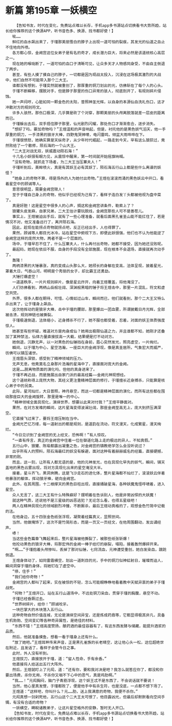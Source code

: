 # 新篇 第195章 一妖横空
        【告知书友，时代在变化，免费站点难以长存，手机app多书源站点切换看书大势所趋，站长给你推荐的这个换源APP，听书音色多、换源、找书都好使！】
       呲……
       鲜红的血水飙出来了，于瑾那美丽雪白的脖子上出现一道可怕的裂痕，其发光的仙道之血止不住地向外喷。
       各方都心惊，金阙宫这位女弟子是有名的奇才，成长潜力巨大，将来必然是该道统核心高层之一。
       现在她的喉咙断了，一道可怕的血口子清晰可见，让众多天才人物感同身受，不由自主倒退了两步。
       甚至，有些人摸了摸自己的脖子，一切都是因为观战太投入，沉浸在这场极其激烈的大战中，他们自然不可能带入那个二大王。
       谁都没有想到，于瑾突然就被重创了，那厚重的铜刀划出的光，彷佛斩在了每个人的心头。
       于瑾不断瞬移，摆脱对手，但是脖子那里的伤口异常的骇人，彻底剖开了，有规则碎片侵蚀。
       她一声闷哼，心脏如同一颗金色的太阳，普照神圣光辉，以自身的本源仙血洗礼伤口，这才冲散对方的规则符文。
       许多人骇然，那伤口极深，几乎算是砍了个对穿，那颗美丽的头颅离脱落就差一层皮的距离而已。
       于瑾躲出去后，双手捂住脖子那里，仙光剧烈闪耀，那处伤口才渐渐愈合，逐步消失。
       “想好了吗，要加奇物吗？”王煊温和的声音响起，但是，衬托他的是黑色妖气滔天，他一手厚重的铜刀，一手漆黑的狼牙大棒，四野鬼哭神嚎，电闪雷鸣，倾盆大雨哗哗在下。
       于瑾很愤怒，她确实算是天纵奇才，从少年时代崛起，一路走到今天，罕有这么狼狈过，竟然败给了一个散修，陨石海的一个山大王。
       “二大王对战无双，妖威震动陨石海！”
       十几名小妖很有眼力见，从震惊中醒来，第一时间就开始摇旗呐喊。
       “没有奇物，就抓走下场者，为二大王当压寨夫人！”
       于瑾听到后，美眸喷火，真是有其妖王必有其妖丁，陨石海五行山上都是些什么离谱的妖怪？
       “她身上的奇物不算，得是场外的人为她付出奇物。”王煊在滚滚而涌的黑色妖云中开口，看着星空中的顾诚等人。
       意思很明显，需要金阙宫赎人！
       至于于瑾自己身上的奇物，他似乎已经视为己有了，看样子连白发丫头都被他视为盘中菜了。
       真是好胆！这是星空中很多人的心声，搁这和金阙宫讲条件，勒索上了？
       狼獾头皮发麻，自家兄弟，二大王估计要玩脱线，金阙宫那些人可不是善茬儿。
       事实上，王煊被迫出手后，就有了一些心理准备，就看后面黑孔雀圣山能不能扛住了，若是情况不对，他又准备远行了，离开陨石海。
       因此，趁现在能捞点奇物就捞点吧，反正已经出手，人也得罪了。
       果然，顾诚等人都目光冰冷，站在星空中俯视下方，即便此妖很强，他们也不认为他能逆了金阙宫这样的庞然大物，两者不是一个层面的。
       场中，于瑾早忍不住了，什么压寨夫人，什么再付出奇物，她都不接受，因为她还没败呢。
       最起码，她现在依旧不服，自身的手段没有全部施展，现在根本不会退场，直接就再次动手了。
       轰隆！
       两柄漆黑的大锤暴涨，真的变成山头那么大，她颀长的身躯在变高，法体呈现，披着星光，罩着大日，气吞山河，明明是个秀丽的女子，却比霸王还勇勐。
       大锤打爆虚空！
       一道道秩序，一片片规则碎片，像是星云炸开，向着王煊覆盖，将他淹没了。
       人们彷佛看到，两柄山岳般壮阔、深渊般黑暗的锤子将王煊击中，那里一片混乱，符文和虚空共焚。
       外界，很多人都在期待，可惜，心情如过山车，瞬间而已，他们就看到，那个二大王又特么杀出来了，让于瑾身上飙血。
       这次他挥动的是狼牙大棒，击中于瑾的腰部，那里爆出一团血雾，所谓披戴日月光辉，全部被击溃，规则神链也被撕裂。
       于瑾极速倒退，法体缩小，近身搏杀不行了，她不服也都受着，忍着，对面的妖王体质强度惊人。
       她甚至有些怀疑，难道对方是肉身成仙？她用出极限仙道之力，并且谁都不知，她刚才还叠加了某种禁法，仙体力量直接拔高一大截，结果硬是打不动对方。
       她倒退，沉静无声，以一对黑色的仙锤挡在身前，眉心突然发光，照亮虚空，一片绚烂。
       瞬间，以于瑾为中心，星空浩瀚，一座巨大的金阙浮现，像是真圣居所，气象宏大而威严，彷佛可以镇压诸世。
       王煊眉头深锁，感受到了精神领域的压力。
       无声无息，他竟莫名立身那片浩瀚的星海中了，直接面对庞大的金阙。
       这是……脱离物质面的演化吗，但他的真身进来了。
       于瑾不再近战，而是施展出自家门派的最高经篇——金阙元神观想经。
       这个道统称得上庞然大物，其经义更注重精神层面的修行，于瑾擅长近身搏杀，只能算是核心弟子中的另类。
       此际，星河灿烂，大日普照，神月悬空，而这一切都是精神层面的演化，而所有这些都在围绕那座巨大的金阙旋转，那里是唯一的中心。
       “精神领域全面具现化，演绎世界，想要以此来对付我？”王煊平静面对。
       果然，在对方发难的瞬间，这片星海变得波澜壮阔，那座金阙至高无上，庞大到挤压满深空。
       它直接飞过来了，要将王煊压制在当中。
       金阙光芒亿万缕，每一道射出的都是规则，是道韵在流动，符文漫天，化成繁星，漫天绚烂。
       “今日见识到了金阙宫的无上经文，恐怖啊！”有人惊叹。
       “一直有传言，真正的金阙宫中住着一位在御道化路上走的极远的异人，不知真假。”
       五行山中，狼獾、陈瑜都露出凝重之色，对金阙宫的镇教绝学怎么会没听说过？
       出乎所有人的预料，陨石海最红的妖没有躲避，面对这种有着赫赫威名的经篇，直接硬撼，非常的刚。
       而且，这一刻，让所有人都无语的是，他的元神发光，也在具现化早先的妖气，瞬间，铺天盖地的黑色云雾出现，将对方具现化出来的星空淹没大半。
       接着，星斗齐飞，黑洞奔腾，这是飞沙走石的进化体，整片星海都不灿烂了，滚滚妖云伴着他暴涨的躯体，挥动狼牙棒，砸向金阙宫。
       此外，在其周围，十二根撑天的黑色巨柱出现，直接捅破星海，各种妖魔鬼怪呼啸着，进入星空。
       众人无言了，这二大王有什么特殊癖好？摆明着在告诉别人，他是非常凶悍的大妖魔！
       就这种气质，还说他不是三星级的凶恶逃犯？无论怎么看，也得五星级吧！
       两人在精神具现化的领域剧烈冲撞，不断厮杀，最后王煊动真格的了，观想金色竹简中记载的法。
       在他身边，五十四张金色纸张浮现，凝聚着经篇真义，显照世间。
       当然，他做掩饰了，这次不是竹简形态，而是一页又一页经文，在他周围翻动，发出诵经声。
       哧！
       当这些金色篇章飞舞起来后，整片星海被他撕裂了，被那些纸张斩爆！
       他抡动黑色的狼牙大棒，将那宏伟的金阙一棒子给打的崩裂，塌陷，接着轰然爆碎开来。
       “啊……”于瑾抱着头颅惨叫，丢掉了那对仙锤，七窍流血，元神遭受重创，她白发染血，踉跄倒退。
       王煊身体动了，如同雷霆横空，划出一道刺目的光，手中的铜刀似神虹射日，璀璨而迫人，瞬间洞穿于瑾的身体，将她钉在了虚空中。
       “停，住手！”
       “我们给你奇物！”
       金阙宫的人都叫了起来，实在被惊的不轻，怎么可能眼睁睁地看着教中天赋异禀的弟子于瑾战死。
       “何物？”王煊开口，站在五行山道场中，不远处铜刀染血，贯穿于瑾的胸腹，悬空不动。
       于瑾已经昏厥过去。
       “世界树碎片，给你！”顾诚咬牙。
       一块巴掌大的木块落入五行山。
       这种奇物自然价值连城，无论是演绎空间异宝，还是炼成药鼎等，它都显得极其非凡，具备生机勃勃、空间变幻等各种奇异属性，是绝佳的材料。
       “东西不错！”王煊高度赞扬，酿药酒的最佳容器有了，有这东西发酵与储藏，能提升酒浆的品质。
       然后，他就准备摸鱼，想看一看于瑾身上还有什么。
       “放了她吧。”王煊耳畔传来声音，正是黑孔雀族的长老晴空，这让他心头一松，这位超绝世在附近，且发话了，看样子会管今日之事。
       此时，外人没有听到。
       王煊拔刀，直接放开于瑾，道：“留人性命，手有余香。”
       他直接将人给送出五行大阵外。
       然后，王煊就盯上了元闳，道：“还有你，要和我对决是吧？我怎么就答应你了，都没和你要出场费，杀你无用，不杀你又咽不下心中的恶气，真是鸡肋啊。”
       “我……！”元闳胸闷，脑门子青筋浮现，这个妖王忒不是东西了，不会说话就不要说！
       当然，他心里真发憷，于瑾都败了，便是他手中有杀生符，也是没底，一点都不想下场了。
       王煊道：“这样吧，你叫什么？元……肋，送上我满意的奇物，我便不杀你。”
       元闳真想一剑剁死他，五行山这个二大王太可恨了，他目露凶光，但最后却默默看向空间手镯，有没有合适的奇物？
       一妖横空，睥睨诸教弟子，让这片星空格外的安静，暂时无人开口。
       【告知书友，时代在变化，免费站点难以长存，手机app多书源站点切换看书大势所趋，站长给你推荐的这个换源APP，听书音色多、换源、找书都好使！】